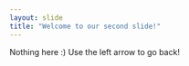 ```yaml
---
layout: slide
title: "Welcome to our second slide!"
---
```

Nothing here :)
Use the left arrow to go back!
